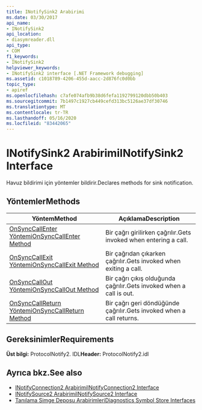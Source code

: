 ```yaml
---
title: INotifySink2 Arabirimi
ms.date: 03/30/2017
api_name:
- INotifySink2
api_location:
- diasymreader.dll
api_type:
- COM
f1_keywords:
- INotifySink2
helpviewer_keywords:
- INotifySink2 interface [.NET Framework debugging]
ms.assetid: c1018789-4206-455d-aacc-2d876fc0d0bb
topic_type:
- apiref
ms.openlocfilehash: c7afe074afb9b38d6fefa1192799120dbb50b403
ms.sourcegitcommit: 7b1497c1927cb449cefd313bc5126ae37df30746
ms.translationtype: MT
ms.contentlocale: tr-TR
ms.lasthandoff: 05/16/2020
ms.locfileid: "83442065"
---
```

# <a name="inotifysink2-interface"></a><span data-ttu-id="2c47e-102">INotifySink2 Arabirimi</span><span class="sxs-lookup"><span data-stu-id="2c47e-102">INotifySink2 Interface</span></span>
<span data-ttu-id="2c47e-103">Havuz bildirimi için yöntemler bildirir.</span><span class="sxs-lookup"><span data-stu-id="2c47e-103">Declares methods for sink notification.</span></span>  
  
## <a name="methods"></a><span data-ttu-id="2c47e-104">Yöntemler</span><span class="sxs-lookup"><span data-stu-id="2c47e-104">Methods</span></span>  
  
|<span data-ttu-id="2c47e-105">Yöntem</span><span class="sxs-lookup"><span data-stu-id="2c47e-105">Method</span></span>|<span data-ttu-id="2c47e-106">Açıklama</span><span class="sxs-lookup"><span data-stu-id="2c47e-106">Description</span></span>|  
|------------|-----------------|  
|[<span data-ttu-id="2c47e-107">OnSyncCallEnter Yöntemi</span><span class="sxs-lookup"><span data-stu-id="2c47e-107">OnSyncCallEnter Method</span></span>](inotifysink2-onsynccallenter-method.md)|<span data-ttu-id="2c47e-108">Bir çağrı girilirken çağrılır.</span><span class="sxs-lookup"><span data-stu-id="2c47e-108">Gets invoked when entering a call.</span></span>|  
|[<span data-ttu-id="2c47e-109">OnSyncCallExit Yöntemi</span><span class="sxs-lookup"><span data-stu-id="2c47e-109">OnSyncCallExit Method</span></span>](inotifysink2-onsynccallexit-method.md)|<span data-ttu-id="2c47e-110">Bir çağrıdan çıkarken çağrılır.</span><span class="sxs-lookup"><span data-stu-id="2c47e-110">Gets invoked when exiting a call.</span></span>|  
|[<span data-ttu-id="2c47e-111">OnSyncCallOut Yöntemi</span><span class="sxs-lookup"><span data-stu-id="2c47e-111">OnSyncCallOut Method</span></span>](inotifysink2-onsynccallout-method.md)|<span data-ttu-id="2c47e-112">Bir çağrı çıkış olduğunda çağrılır.</span><span class="sxs-lookup"><span data-stu-id="2c47e-112">Gets invoked when a call is out.</span></span>|  
|[<span data-ttu-id="2c47e-113">OnSyncCallReturn Yöntemi</span><span class="sxs-lookup"><span data-stu-id="2c47e-113">OnSyncCallReturn Method</span></span>](inotifysink2-onsynccallreturn-method.md)|<span data-ttu-id="2c47e-114">Bir çağrı geri döndüğünde çağrılır.</span><span class="sxs-lookup"><span data-stu-id="2c47e-114">Gets invoked when a call returns.</span></span>|  
  
## <a name="requirements"></a><span data-ttu-id="2c47e-115">Gereksinimler</span><span class="sxs-lookup"><span data-stu-id="2c47e-115">Requirements</span></span>  
 <span data-ttu-id="2c47e-116">**Üst bilgi:** ProtocolNotify2. IDL</span><span class="sxs-lookup"><span data-stu-id="2c47e-116">**Header:** ProtocolNotify2.idl</span></span>  
  
## <a name="see-also"></a><span data-ttu-id="2c47e-117">Ayrıca bkz.</span><span class="sxs-lookup"><span data-stu-id="2c47e-117">See also</span></span>

- [<span data-ttu-id="2c47e-118">INotifyConnection2 Arabirimi</span><span class="sxs-lookup"><span data-stu-id="2c47e-118">INotifyConnection2 Interface</span></span>](inotifyconnection2-interface.md)
- [<span data-ttu-id="2c47e-119">INotifySource2 Arabirimi</span><span class="sxs-lookup"><span data-stu-id="2c47e-119">INotifySource2 Interface</span></span>](inotifysource2-interface.md)
- [<span data-ttu-id="2c47e-120">Tanılama Simge Deposu Arabirimleri</span><span class="sxs-lookup"><span data-stu-id="2c47e-120">Diagnostics Symbol Store Interfaces</span></span>](diagnostics-symbol-store-interfaces.md)
